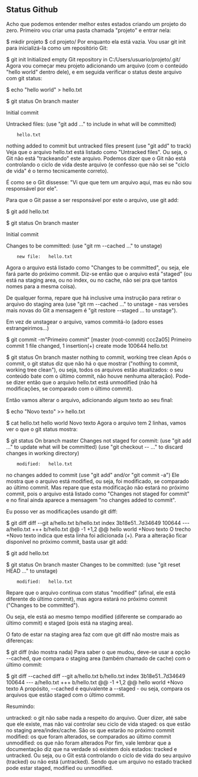 ## Status Github
Acho que podemos entender melhor estes estados criando um projeto do zero. Primeiro vou criar uma pasta chamada "projeto" e entrar nela:

$ mkdir projeto
$ cd projeto/
Por enquanto ela está vazia. Vou usar git init para inicializá-la como um repositório Git:

$ git init
Initialized empty Git repository in C:/Users/usuario/projeto/.git/
Agora vou começar meu projeto adicionando um arquivo (com o conteúdo "hello world" dentro dele), e em seguida verificar o status deste arquivo com git status:

$ echo "hello world" > hello.txt

$ git status
On branch master

Initial commit

Untracked files:
  (use "git add <file>..." to include in what will be committed)

        hello.txt

nothing added to commit but untracked files present (use "git add" to track)
Veja que o arquivo hello.txt está listado como "Untracked files". Ou seja, o Git não está "trackeando" este arquivo. Podemos dizer que o Git não está controlando o ciclo de vida deste arquivo (e confesso que não sei se "ciclo de vida" é o termo tecnicamente correto).

É como se o Git dissesse: "Vi que que tem um arquivo aqui, mas eu não sou responsável por ele".

Para que o Git passe a ser responsável por este o arquivo, use git add:

$ git add hello.txt

$ git status
On branch master

Initial commit

Changes to be committed:
  (use "git rm --cached <file>..." to unstage)

        new file:   hello.txt
Agora o arquivo está listado como "Changes to be committed", ou seja, ele fará parte do próximo commit. Diz-se então que o arquivo está "staged" (ou está na staging area, ou no index, ou no cache, não sei pra que tantos nomes para a mesma coisa).

De qualquer forma, repare que há inclusive uma instrução para retirar o arquivo do staging area (use "git rm --cached <file>..." to unstage - nas versões mais novas do Git a mensagem é "git restore --staged <file>... to unstage").

Em vez de unstagear o arquivo, vamos commitá-lo (adoro esses estrangeirimos...)

$ git commit -m"Primeiro commit"
[master (root-commit) ccc2a05] Primeiro commit
 1 file changed, 1 insertion(+)
 create mode 100644 hello.txt

$ git status
On branch master
nothing to commit, working tree clean
Após o commit, o git status diz que não há o que mostrar ("nothing to commit, working tree clean"), ou seja, todos os arquivos estão atualizados: o seu conteúdo bate com o último commit, não houve nenhuma alteração). Pode-se dizer então que o arquivo hello.txt está unmodified (não há modificações, se comparado com o último commit).

Então vamos alterar o arquivo, adicionando algum texto ao seu final:

$ echo "Novo texto" >> hello.txt

$ cat hello.txt
hello world
Novo texto
Agora o arquivo tem 2 linhas, vamos ver o que o git status mostra:

$ git status
On branch master
Changes not staged for commit:
  (use "git add <file>..." to update what will be committed)
  (use "git checkout -- <file>..." to discard changes in working directory)

        modified:   hello.txt

no changes added to commit (use "git add" and/or "git commit -a")
Ele mostra que o arquivo está modified, ou seja, foi modificado, se comparado ao último commit. Mas repare que esta modificação não estará no próximo commit, pois o arquivo está listado como "Changes not staged for commit" e no final ainda aparece a mensagem "no changes added to commit".

Eu posso ver as modificações usando git diff:

$ git diff
diff --git a/hello.txt b/hello.txt
index 3b18e51..7d34649 100644
--- a/hello.txt
+++ b/hello.txt
@@ -1 +1,2 @@
 hello world
+Novo texto
O trecho +Novo texto indica que esta linha foi adicionada (+). Para a alteração ficar disponível no próximo commit, basta usar git add:

$ git add hello.txt

$ git status
On branch master
Changes to be committed:
  (use "git reset HEAD <file>..." to unstage)

        modified:   hello.txt
Repare que o arquivo continua com status "modified" (afinal, ele está diferente do último commit), mas agora estará no próximo commit ("Changes to be committed").

Ou seja, ele está ao mesmo tempo modified (diferente se comparado ao último commit) e staged (pois está na staging area).

O fato de estar na staging area faz com que git diff não mostre mais as diferenças:

$ git diff
(não mostra nada)
Para saber o que mudou, deve-se usar a opção --cached, que compara o staging area (também chamado de cache) com o último commit:

$ git diff --cached
diff --git a/hello.txt b/hello.txt
index 3b18e51..7d34649 100644
--- a/hello.txt
+++ b/hello.txt
@@ -1 +1,2 @@
 hello world
+Novo texto
A propósito, --cached é equivalente a --staged - ou seja, compara os arquivos que estão staged com o último commit.

Resumindo:

untracked: o git não sabe nada a respeito do arquivo. Quer dizer, até sabe que ele existe, mas não vai controlar seu ciclo de vida
staged: os que estão no staging area/index/cache. São os que estarão no próximo commit
modified: os que foram alterados, se comparados ao último commit
unmodified: os que não foram alterados
Por fim, vale lembrar que a documentação diz que na verdade só existem dois estados: tracked e untracked. 
  Ou seja, ou o Git está controlando o ciclo de vida do seu arquivo (tracked) ou não está (untracked). 
  Sendo que um arquivo no estado tracked pode estar staged, modified ou unmodified.
